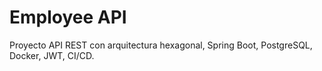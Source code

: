 # Employee API

Proyecto API REST con arquitectura hexagonal, Spring Boot, PostgreSQL, Docker, JWT, CI/CD.
